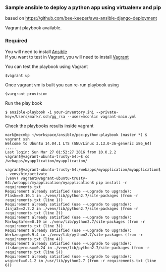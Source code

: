 ### Sample ansible to deploy a python app using virtualenv and pip

based on https://github.com/bee-keeper/aws-ansible-django-deployment

Vagrant playbook available.

### Required
You will need to install [Ansible](http://docs.ansible.com/ansible/intro_installation.html)  
If you want to test in Vagrant, you will need to install [Vagrant](https://www.vagrantup.com/docs/installation/)  

You can test the playbook using Vagrant  
```
$vagrant up
```

Once vagrant vm is built you can re-run playbook using  
```
$vargrant provision
```

Run the play book
```
$ ansible-playbook -i your-inventory.ini --private-key=/Users/mark/.ssh/gg_rsa --user=mconlin vagrant-main.yml
```

Check the playbooks results inside vagrant
```
mark@mecmbp ~/workspace/ansible/poc-python-playbook (master *) $ vagrant ssh
Welcome to Ubuntu 14.04.1 LTS (GNU/Linux 3.13.0-36-generic x86_64)
.....
Last login: Sun Mar 27 01:52:27 2016 from 10.0.2.2
vagrant@vagrant-ubuntu-trusty-64:~$ cd /webapps/myapplication/myapplication/

vagrant@vagrant-ubuntu-trusty-64:/webapps/myapplication/myapplication$ . venv/bin/activate
(venv) vagrant@vagrant-ubuntu-trusty-64:/webapps/myapplication/myapplication$ pip install -r requirements.txt
Requirement already satisfied (use --upgrade to upgrade): Flask==0.10.1 in ./venv/lib/python2.7/site-packages (from -r requirements.txt (line 1))
Requirement already satisfied (use --upgrade to upgrade): Jinja2==2.7.2 in ./venv/lib/python2.7/site-packages (from -r requirements.txt (line 2))
Requirement already satisfied (use --upgrade to upgrade): MarkupSafe==0.19 in ./venv/lib/python2.7/site-packages (from -r requirements.txt (line 3))
Requirement already satisfied (use --upgrade to upgrade): Werkzeug==0.9.4 in ./venv/lib/python2.7/site-packages (from -r requirements.txt (line 4))
Requirement already satisfied (use --upgrade to upgrade): itsdangerous==0.24 in ./venv/lib/python2.7/site-packages (from -r requirements.txt (line 5))
Requirement already satisfied (use --upgrade to upgrade): wsgiref==0.1.2 in /usr/lib/python2.7 (from -r requirements.txt (line 6))
```
